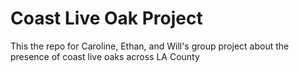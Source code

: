 # Coast Live Oak Project
This the repo for Caroline, Ethan, and Will's group project about the presence of coast live oaks across LA County
